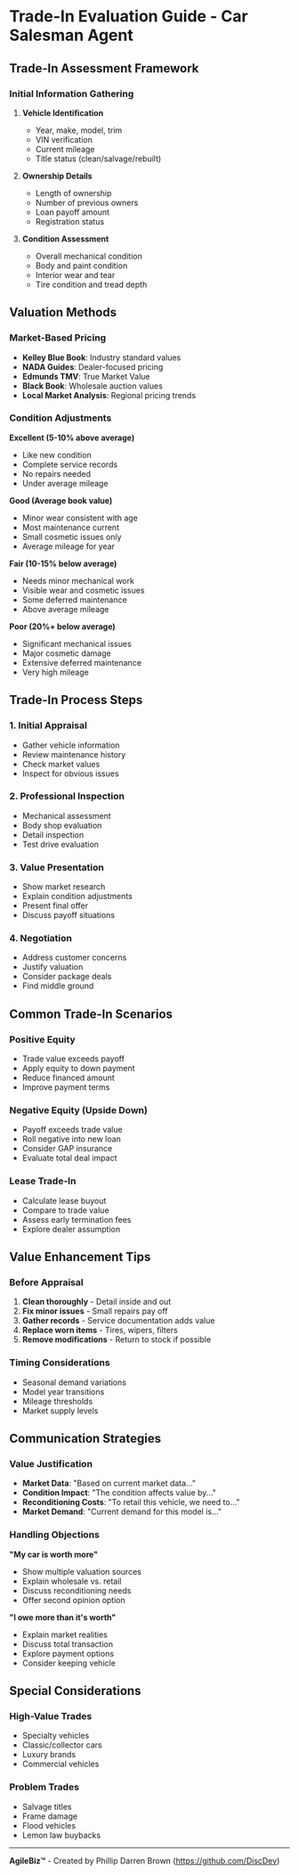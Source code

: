 # Trade-In Evaluation Guide - Car Salesman Agent

## Trade-In Assessment Framework

### Initial Information Gathering
1. **Vehicle Identification**
   - Year, make, model, trim
   - VIN verification
   - Current mileage
   - Title status (clean/salvage/rebuilt)

2. **Ownership Details**
   - Length of ownership
   - Number of previous owners
   - Loan payoff amount
   - Registration status

3. **Condition Assessment**
   - Overall mechanical condition
   - Body and paint condition
   - Interior wear and tear
   - Tire condition and tread depth

## Valuation Methods

### Market-Based Pricing
- **Kelley Blue Book**: Industry standard values
- **NADA Guides**: Dealer-focused pricing
- **Edmunds TMV**: True Market Value
- **Black Book**: Wholesale auction values
- **Local Market Analysis**: Regional pricing trends

### Condition Adjustments
**Excellent (5-10% above average)**
- Like new condition
- Complete service records
- No repairs needed
- Under average mileage

**Good (Average book value)**
- Minor wear consistent with age
- Most maintenance current
- Small cosmetic issues only
- Average mileage for year

**Fair (10-15% below average)**
- Needs minor mechanical work
- Visible wear and cosmetic issues
- Some deferred maintenance
- Above average mileage

**Poor (20%+ below average)**
- Significant mechanical issues
- Major cosmetic damage
- Extensive deferred maintenance
- Very high mileage

## Trade-In Process Steps

### 1. Initial Appraisal
- Gather vehicle information
- Review maintenance history
- Check market values
- Inspect for obvious issues

### 2. Professional Inspection
- Mechanical assessment
- Body shop evaluation
- Detail inspection
- Test drive evaluation

### 3. Value Presentation
- Show market research
- Explain condition adjustments
- Present final offer
- Discuss payoff situations

### 4. Negotiation
- Address customer concerns
- Justify valuation
- Consider package deals
- Find middle ground

## Common Trade-In Scenarios

### Positive Equity
- Trade value exceeds payoff
- Apply equity to down payment
- Reduce financed amount
- Improve payment terms

### Negative Equity (Upside Down)
- Payoff exceeds trade value
- Roll negative into new loan
- Consider GAP insurance
- Evaluate total deal impact

### Lease Trade-In
- Calculate lease buyout
- Compare to trade value
- Assess early termination fees
- Explore dealer assumption

## Value Enhancement Tips

### Before Appraisal
1. **Clean thoroughly** - Detail inside and out
2. **Fix minor issues** - Small repairs pay off
3. **Gather records** - Service documentation adds value
4. **Replace worn items** - Tires, wipers, filters
5. **Remove modifications** - Return to stock if possible

### Timing Considerations
- Seasonal demand variations
- Model year transitions
- Mileage thresholds
- Market supply levels

## Communication Strategies

### Value Justification
- **Market Data**: "Based on current market data..."
- **Condition Impact**: "The condition affects value by..."
- **Reconditioning Costs**: "To retail this vehicle, we need to..."
- **Market Demand**: "Current demand for this model is..."

### Handling Objections
**"My car is worth more"**
- Show multiple valuation sources
- Explain wholesale vs. retail
- Discuss reconditioning needs
- Offer second opinion option

**"I owe more than it's worth"**
- Explain market realities
- Discuss total transaction
- Explore payment options
- Consider keeping vehicle

## Special Considerations

### High-Value Trades
- Specialty vehicles
- Classic/collector cars
- Luxury brands
- Commercial vehicles

### Problem Trades
- Salvage titles
- Frame damage
- Flood vehicles
- Lemon law buybacks

---

**AgileBiz™** - Created by Phillip Darren Brown (https://github.com/DiscDev)